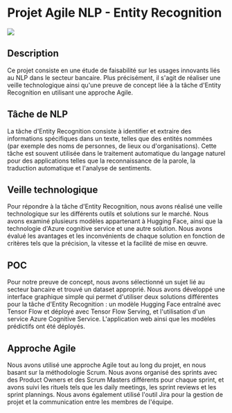 # Projet Agile NLP - Entity Recognition
![]("https://www.asksid.ai/wp-content/uploads/2021/02/an-introduction-to-natural-language-processing-with-python-for-seos-5f3519eeb8368.png")
## Description
Ce projet consiste en une étude de faisabilité sur les usages innovants liés au NLP dans le secteur bancaire. Plus précisément, il s'agit de réaliser une veille technologique ainsi qu'une preuve de concept liée à la tâche d'Entity Recognition en utilisant une approche Agile.

## Tâche de NLP
La tâche d'Entity Recognition consiste à identifier et extraire des informations spécifiques dans un texte, telles que des entités nommées (par exemple des noms de personnes, de lieux ou d'organisations). Cette tâche est souvent utilisée dans le traitement automatique du langage naturel pour des applications telles que la reconnaissance de la parole, la traduction automatique et l'analyse de sentiments.

## Veille technologique
Pour répondre à la tâche d'Entity Recognition, nous avons réalisé une veille technologique sur les différents outils et solutions sur le marché. Nous avons examiné plusieurs modèles appartenant à Hugging Face, ainsi que la technologie d'Azure cognitive service et une autre solution. Nous avons évalué les avantages et les inconvénients de chaque solution en fonction de critères tels que la précision, la vitesse et la facilité de mise en œuvre.

## POC
Pour notre preuve de concept, nous avons sélectionné un sujet lié au secteur bancaire et trouvé un dataset approprié. Nous avons développé une interface graphique simple qui permet d'utiliser deux solutions différentes pour la tâche d'Entity Recognition : un modèle Hugging Face entraîné avec Tensor Flow et déployé avec Tensor Flow Serving, et l'utilisation d'un service Azure Cognitive Service. L'application web ainsi que les modèles prédictifs ont été déployés.

## Approche Agile
Nous avons utilisé une approche Agile tout au long du projet, en nous basant sur la méthodologie Scrum. Nous avons organisé des sprints avec des Product Owners et des Scrum Masters différents pour chaque sprint, et avons suivi les rituels tels que les daily meetings, les sprint reviews et les sprint plannings. Nous avons également utilisé l'outil Jira pour la gestion de projet et la communication entre les membres de l'équipe.
